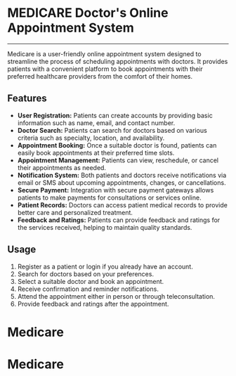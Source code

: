 
# MEDICARE Doctor's Online Appointment System
-----------------------------------------------

Medicare is a user-friendly online appointment system designed to streamline the process of scheduling appointments with doctors. It provides patients with a convenient platform to book appointments with their preferred healthcare providers from the comfort of their homes.

## Features

- **User Registration:** Patients can create accounts by providing basic information such as name, email, and contact number.
- **Doctor Search:** Patients can search for doctors based on various criteria such as specialty, location, and availability.
- **Appointment Booking:** Once a suitable doctor is found, patients can easily book appointments at their preferred time slots.
- **Appointment Management:** Patients can view, reschedule, or cancel their appointments as needed.
- **Notification System:** Both patients and doctors receive notifications via email or SMS about upcoming appointments, changes, or cancellations.
- **Secure Payment:** Integration with secure payment gateways allows patients to make payments for consultations or services online.
- **Patient Records:** Doctors can access patient medical records to provide better care and personalized treatment.
- **Feedback and Ratings:** Patients can provide feedback and ratings for the services received, helping to maintain quality standards.

## Usage

1. Register as a patient or login if you already have an account.
2. Search for doctors based on your preferences.
3. Select a suitable doctor and book an appointment.
4. Receive confirmation and reminder notifications.
5. Attend the appointment either in person or through teleconsultation.
6. Provide feedback and ratings after the appointment.


# Medicare
# Medicare
